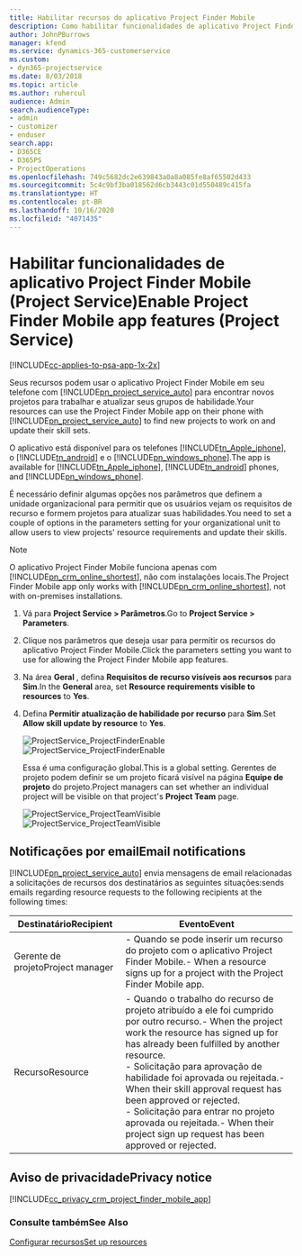 ```yaml
---
title: Habilitar recursos do aplicativo Project Finder Mobile
description: Como habilitar funcionalidades de aplicativo Project Finder Mobile do Project Service
author: JohnPBurrows
manager: kfend
ms.service: dynamics-365-customerservice
ms.custom:
- dyn365-projectservice
ms.date: 8/03/2018
ms.topic: article
ms.author: ruhercul
audience: Admin
search.audienceType:
- admin
- customizer
- enduser
search.app:
- D365CE
- D365PS
- ProjectOperations
ms.openlocfilehash: 749c5682dc2e639843a0a8a085fe8af65502d433
ms.sourcegitcommit: 5c4c9bf3ba018562d6cb3443c01d550489c415fa
ms.translationtype: HT
ms.contentlocale: pt-BR
ms.lasthandoff: 10/16/2020
ms.locfileid: "4071435"
---
```

# <a name="enable-project-finder-mobile-app-features-project-service"></a><span data-ttu-id="72aec-103">Habilitar funcionalidades de aplicativo Project Finder Mobile (Project Service)</span><span class="sxs-lookup"><span data-stu-id="72aec-103">Enable Project Finder Mobile app features (Project Service)</span></span>

[!INCLUDE[cc-applies-to-psa-app-1x-2x](../includes/cc-applies-to-psa-app-1x-2x.md)]

<span data-ttu-id="72aec-104">Seus recursos podem usar o aplicativo Project Finder Mobile em seu telefone com [!INCLUDE[pn_project_service_auto](../includes/pn-project-service-auto.md)] para encontrar novos projetos para trabalhar e atualizar seus grupos de habilidade.</span><span class="sxs-lookup"><span data-stu-id="72aec-104">Your resources can use the Project Finder Mobile app on their phone with [!INCLUDE[pn_project_service_auto](../includes/pn-project-service-auto.md)] to find new projects to work on and update their skill sets.</span></span>  
  
 <span data-ttu-id="72aec-105">O aplicativo está disponível para os telefones [!INCLUDE[tn_Apple_iphone](../includes/tn-apple-iphone.md)], o [!INCLUDE[tn_android](../includes/tn-android.md)] e o [!INCLUDE[pn_windows_phone](../includes/pn-windows-phone.md)].</span><span class="sxs-lookup"><span data-stu-id="72aec-105">The app is available for [!INCLUDE[tn_Apple_iphone](../includes/tn-apple-iphone.md)], [!INCLUDE[tn_android](../includes/tn-android.md)] phones, and [!INCLUDE[pn_windows_phone](../includes/pn-windows-phone.md)].</span></span>  
  
 <span data-ttu-id="72aec-106">É necessário definir algumas opções nos parâmetros que definem a unidade organizacional para permitir que os usuários vejam os requisitos de recurso e formem projetos para atualizar suas habilidades.</span><span class="sxs-lookup"><span data-stu-id="72aec-106">You need to set a couple of options in the parameters setting for your organizational unit to allow users to view projects' resource requirements and update their skills.</span></span>  
  
> [!NOTE]
>  <span data-ttu-id="72aec-107">O aplicativo Project Finder Mobile funciona apenas com [!INCLUDE[pn_crm_online_shortest](../includes/pn-crm-online-shortest.md)], não com instalações locais.</span><span class="sxs-lookup"><span data-stu-id="72aec-107">The Project Finder Mobile app only works with [!INCLUDE[pn_crm_online_shortest](../includes/pn-crm-online-shortest.md)], not with on-premises installations.</span></span>  
  
1. <span data-ttu-id="72aec-108">Vá para **Project Service > Parâmetros**.</span><span class="sxs-lookup"><span data-stu-id="72aec-108">Go to **Project Service > Parameters**.</span></span>  
  
2. <span data-ttu-id="72aec-109">Clique nos parâmetros que deseja usar para permitir os recursos do aplicativo Project Finder Mobile.</span><span class="sxs-lookup"><span data-stu-id="72aec-109">Click the parameters setting you want to use for allowing the Project Finder Mobile app features.</span></span>  
  
3. <span data-ttu-id="72aec-110">Na área **Geral** , defina **Requisitos de recurso visíveis aos recursos** para **Sim**.</span><span class="sxs-lookup"><span data-stu-id="72aec-110">In the **General** area, set **Resource requirements visible to resources** to **Yes**.</span></span>  
  
4. <span data-ttu-id="72aec-111">Defina **Permitir atualização de habilidade por recurso** para **Sim**.</span><span class="sxs-lookup"><span data-stu-id="72aec-111">Set **Allow skill update by resource** to **Yes**.</span></span>  
  
   <span data-ttu-id="72aec-112">![ProjectService_ProjectFinderEnable](../psa/media/project-service-project-finder-enable.png "ProjectService_ProjectFinderEnable")</span><span class="sxs-lookup"><span data-stu-id="72aec-112">![ProjectService_ProjectFinderEnable](../psa/media/project-service-project-finder-enable.png "ProjectService_ProjectFinderEnable")</span></span>  
  
   <span data-ttu-id="72aec-113">Essa é uma configuração global.</span><span class="sxs-lookup"><span data-stu-id="72aec-113">This is a global setting.</span></span> <span data-ttu-id="72aec-114">Gerentes de projeto podem definir se um projeto ficará visível na página **Equipe de projeto** do projeto.</span><span class="sxs-lookup"><span data-stu-id="72aec-114">Project managers can set whether an individual project will be visible on that project's **Project Team** page.</span></span>  
  
   <span data-ttu-id="72aec-115">![ProjectService_ProjectTeamVisible](../psa/media/project-service-project-team-visible.png "ProjectService_ProjectTeamVisible")</span><span class="sxs-lookup"><span data-stu-id="72aec-115">![ProjectService_ProjectTeamVisible](../psa/media/project-service-project-team-visible.png "ProjectService_ProjectTeamVisible")</span></span>  
  
## <a name="email-notifications"></a><span data-ttu-id="72aec-116">Notificações por email</span><span class="sxs-lookup"><span data-stu-id="72aec-116">Email notifications</span></span>  
 [!INCLUDE[pn_project_service_auto](../includes/pn-project-service-auto.md)] <span data-ttu-id="72aec-117">envia mensagens de email relacionadas a solicitações de recursos dos destinatários as seguintes situações:</span><span class="sxs-lookup"><span data-stu-id="72aec-117">sends emails regarding resource requests to the following recipients at the following times:</span></span>  
  
|<span data-ttu-id="72aec-118">Destinatário</span><span class="sxs-lookup"><span data-stu-id="72aec-118">Recipient</span></span>|<span data-ttu-id="72aec-119">Evento</span><span class="sxs-lookup"><span data-stu-id="72aec-119">Event</span></span>|  
|---------------|-----------|  
|<span data-ttu-id="72aec-120">Gerente de projeto</span><span class="sxs-lookup"><span data-stu-id="72aec-120">Project manager</span></span>|<span data-ttu-id="72aec-121">-   Quando se pode inserir um recurso do projeto com o aplicativo Project Finder Mobile.</span><span class="sxs-lookup"><span data-stu-id="72aec-121">-   When a resource signs up for a project with the Project Finder Mobile app.</span></span>|  
|<span data-ttu-id="72aec-122">Recurso</span><span class="sxs-lookup"><span data-stu-id="72aec-122">Resource</span></span>|<span data-ttu-id="72aec-123">-   Quando o trabalho do recurso de projeto atribuído a ele foi cumprido por outro recurso.</span><span class="sxs-lookup"><span data-stu-id="72aec-123">-   When the project work the resource has signed up for has already been fulfilled by another resource.</span></span><br /><span data-ttu-id="72aec-124">-   Solicitação para aprovação de habilidade foi aprovada ou rejeitada.</span><span class="sxs-lookup"><span data-stu-id="72aec-124">-   When their skill approval request has been approved or rejected.</span></span><br /><span data-ttu-id="72aec-125">-   Solicitação para entrar no projeto aprovada ou rejeitada.</span><span class="sxs-lookup"><span data-stu-id="72aec-125">-   When their project sign up request has been approved or rejected.</span></span>|  
  
## <a name="privacy-notice"></a><span data-ttu-id="72aec-126">Aviso de privacidade</span><span class="sxs-lookup"><span data-stu-id="72aec-126">Privacy notice</span></span>  
 [!INCLUDE[cc_privacy_crm_project_finder_mobile_app](../includes/cc-privacy-crm-project-finder-mobile-app.md)]  
  
### <a name="see-also"></a><span data-ttu-id="72aec-127">Consulte também</span><span class="sxs-lookup"><span data-stu-id="72aec-127">See Also</span></span>  
 [<span data-ttu-id="72aec-128">Configurar recursos</span><span class="sxs-lookup"><span data-stu-id="72aec-128">Set up resources</span></span>](../psa/set-up-resources.md)
